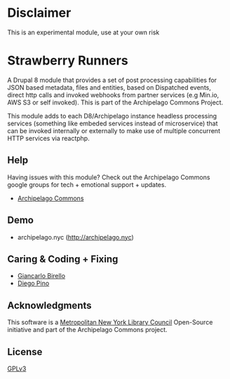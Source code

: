 # Disclaimer
This is an experimental module, use at your own risk 

# Strawberry Runners

A Drupal 8 module that provides a set of post processing capabilities for JSON based metadata, files and entities, based on Dispatched 
events, direct http calls and invoked webhooks from partner services (e.g Min.io, AWS S3 or self invoked). This is part of the Archipelago Commons Project.

This module adds to each D8/Archipelago instance headless processing services (something like embeded services instead of microservice) that can be invoked
internally or externally to make use of multiple concurrent HTTP services via reactphp.

## Help

Having issues with this module? Check out the Archipelago Commons google groups for tech + emotional support + updates.

* [Archipelago Commons](https://groups.google.com/forum/#!forum/archipelago-commons)

## Demo

* archipelago.nyc (http://archipelago.nyc)

## Caring & Coding + Fixing

* [Giancarlo Birello](https://github.com/giancarlobi)
* [Diego Pino](https://github.com/DiegoPino)

## Acknowledgments

This software is a [Metropolitan New York Library Council](https://metro.org) Open-Source initiative and part of the Archipelago Commons project.

## License

[GPLv3](http://www.gnu.org/licenses/gpl-3.0.txt)

